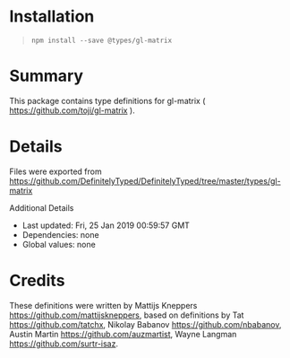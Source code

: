 # Installation
> `npm install --save @types/gl-matrix`

# Summary
This package contains type definitions for gl-matrix ( https://github.com/toji/gl-matrix ).

# Details
Files were exported from https://github.com/DefinitelyTyped/DefinitelyTyped/tree/master/types/gl-matrix

Additional Details
 * Last updated: Fri, 25 Jan 2019 00:59:57 GMT
 * Dependencies: none
 * Global values: none

# Credits
These definitions were written by Mattijs Kneppers <https://github.com/mattijskneppers>, based on definitions by Tat <https://github.com/tatchx>, Nikolay Babanov <https://github.com/nbabanov>, Austin Martin <https://github.com/auzmartist>, Wayne Langman <https://github.com/surtr-isaz>.
